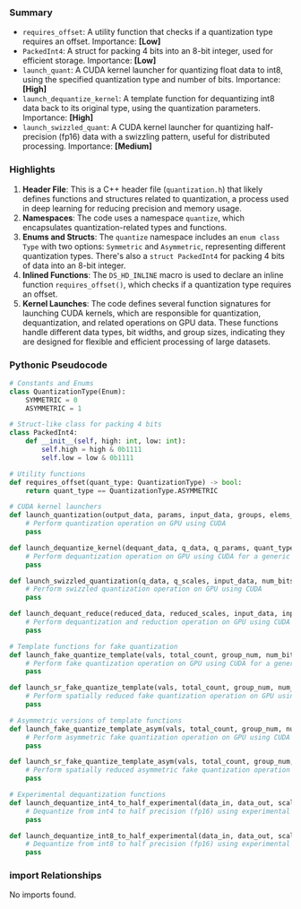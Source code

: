 

### Summary



* `requires_offset`: A utility function that checks if a quantization type requires an offset. Importance: **[Low]**
* `PackedInt4`: A struct for packing 4 bits into an 8-bit integer, used for efficient storage. Importance: **[Low]**
* `launch_quant`: A CUDA kernel launcher for quantizing float data to int8, using the specified quantization type and number of bits. Importance: **[High]**
* `launch_dequantize_kernel`: A template function for dequantizing int8 data back to its original type, using the quantization parameters. Importance: **[High]**
* `launch_swizzled_quant`: A CUDA kernel launcher for quantizing half-precision (fp16) data with a swizzling pattern, useful for distributed processing. Importance: **[Medium]**

### Highlights



1. **Header File**: This is a C++ header file (`quantization.h`) that likely defines functions and structures related to quantization, a process used in deep learning for reducing precision and memory usage.
2. **Namespaces**: The code uses a namespace `quantize`, which encapsulates quantization-related types and functions.
3. **Enums and Structs**: The `quantize` namespace includes an `enum class` `Type` with two options: `Symmetric` and `Asymmetric`, representing different quantization types. There's also a `struct PackedInt4` for packing 4 bits of data into an 8-bit integer.
4. **Inlined Functions**: The `DS_HD_INLINE` macro is used to declare an inline function `requires_offset()`, which checks if a quantization type requires an offset.
5. **Kernel Launches**: The code defines several function signatures for launching CUDA kernels, which are responsible for quantization, dequantization, and related operations on GPU data. These functions handle different data types, bit widths, and group sizes, indicating they are designed for flexible and efficient processing of large datasets.

### Pythonic Pseudocode

```python
# Constants and Enums
class QuantizationType(Enum):
    SYMMETRIC = 0
    ASYMMETRIC = 1

# Struct-like class for packing 4 bits
class PackedInt4:
    def __init__(self, high: int, low: int):
        self.high = high & 0b1111
        self.low = low & 0b1111

# Utility functions
def requires_offset(quant_type: QuantizationType) -> bool:
    return quant_type == QuantizationType.ASYMMETRIC

# CUDA kernel launchers
def launch_quantization(output_data, params, input_data, groups, elems_per_group, num_bits, quant_type, stream):
    # Perform quantization operation on GPU using CUDA
    pass

def launch_dequantize_kernel(dequant_data, q_data, q_params, quant_type, num_bits, elems_per_group, total_elems, stream):
    # Perform dequantization operation on GPU using CUDA for a generic data type T
    pass

def launch_swizzled_quantization(q_data, q_scales, input_data, num_bits, quant_type, groups, elems_per_group, pipelining, nodes, devices_per_node, stream):
    # Perform swizzled quantization operation on GPU using CUDA
    pass

def launch_dequant_reduce(reduced_data, reduced_scales, input_data, input_scales, num_gpus, num_bits, quant_type, out_groups, elems_per_out_group, elems_per_in_tensor, groups_per_in_tensor, elems_per_in_group, stream):
    # Perform dequantization and reduction operation on GPU using CUDA
    pass

# Template functions for fake quantization
def launch_fake_quantize_template(vals, total_count, group_num, num_bits, stream, quantization_type=QuantizationType.SYMMETRIC):
    # Perform fake quantization operation on GPU using CUDA for a generic data type T
    pass

def launch_sr_fake_quantize_template(vals, total_count, group_num, num_bits, stream, quantization_type=QuantizationType.SYMMETRIC):
    # Perform spatially reduced fake quantization operation on GPU using CUDA for a generic data type T
    pass

# Asymmetric versions of template functions
def launch_fake_quantize_template_asym(vals, total_count, group_num, num_bits, stream):
    # Perform asymmetric fake quantization operation on GPU using CUDA for a generic data type T
    pass

def launch_sr_fake_quantize_template_asym(vals, total_count, group_num, num_bits, stream):
    # Perform spatially reduced asymmetric fake quantization operation on GPU using CUDA for a generic data type T
    pass

# Experimental dequantization functions
def launch_dequantize_int4_to_half_experimental(data_in, data_out, scale_buffer, min_val_buffer, num_group, group_size, stream):
    # Dequantize from int4 to half precision (fp16) using experimental method on GPU
    pass

def launch_dequantize_int8_to_half_experimental(data_in, data_out, scale_buffer, min_val_buffer, num_group, group_size, stream):
    # Dequantize from int8 to half precision (fp16) using experimental method on GPU
    pass
```


### import Relationships

No imports found.